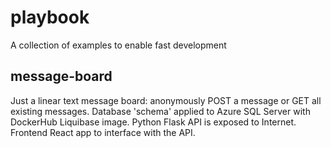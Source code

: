 # playbook
A collection of examples to enable fast development

## message-board
Just a linear text message board: anonymously POST a message or GET all existing messages. Database 'schema' applied to Azure SQL Server with DockerHub Liquibase image. Python Flask API is exposed to Internet. Frontend React app to interface with the API.